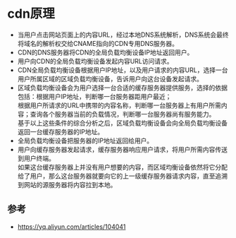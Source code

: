 # cdn原理
+ 当用户点击网站页面上的内容URL，经过本地DNS系统解析，DNS系统会最终将域名的解析权交给CNAME指向的CDN专用DNS服务器。
+ CDN的DNS服务器将CDN的全局负载均衡设备IP地址返回用户。
+ 用户向CDN的全局负载均衡设备发起内容URL访问请求。
+ CDN全局负载均衡设备根据用户IP地址，以及用户请求的内容URL，选择一台用户所属区域的区域负载均衡设备，告诉用户向这台设备发起请求。
+ 区域负载均衡设备会为用户选择一台合适的缓存服务器提供服务，选择的依据包括：根据用户IP地址，判断哪一台服务器距用户最近；  
  根据用户所请求的URL中携带的内容名称，判断哪一台服务器上有用户所需内容；查询各个服务器当前的负载情况，判断哪一台服务器尚有服务能力。  
  基于以上这些条件的综合分析之后，区域负载均衡设备会向全局负载均衡设备返回一台缓存服务器的IP地址。  
+ 全局负载均衡设备把服务器的IP地址返回给用户。
+ 用户向缓存服务器发起请求，缓存服务器响应用户请求，将用户所需内容传送到用户终端。  
  如果这台缓存服务器上并没有用户想要的内容，而区域均衡设备依然将它分配给了用户，那么这台服务器就要向它的上一级缓存服务器请求内容，直至追溯到网站的源服务器将内容拉到本地。


## 参考
+ https://yq.aliyun.com/articles/104041

